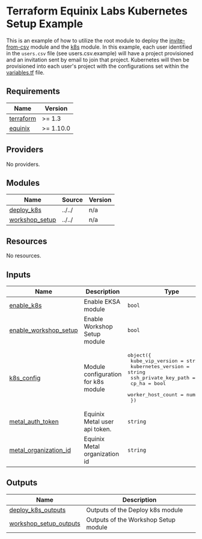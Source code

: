 # Terraform Equinix Labs Kubernetes Setup Example

This is an example of how to utilize the root module to deploy the [invite-from-csv](https://github.com/equinix-labs/terraform-equinix-labs/tree/main/modules/invite-from-csv) module and the [k8s](https://github.com/equinix-labs/terraform-equinix-labs/tree/main/modules/k8s) module. In this example, each user identified in the `users.csv` file (see users.csv.example) will have a project provisioned and an invitation sent by email to join that project. Kubernetes will then be provisioned into each user's project with the configurations set within the [variables.tf](./variables.tf) file.

<!-- BEGIN_TF_DOCS -->
## Requirements

| Name | Version |
|------|---------|
| <a name="requirement_terraform"></a> [terraform](#requirement\_terraform) | >= 1.3 |
| <a name="requirement_equinix"></a> [equinix](#requirement\_equinix) | >= 1.10.0 |

## Providers

No providers.

## Modules

| Name | Source | Version |
|------|--------|---------|
| <a name="module_deploy_k8s"></a> [deploy\_k8s](#module\_deploy\_k8s) | ../../ | n/a |
| <a name="module_workshop_setup"></a> [workshop\_setup](#module\_workshop\_setup) | ../../ | n/a |

## Resources

No resources.

## Inputs

| Name | Description | Type | Default | Required |
|------|-------------|------|---------|:--------:|
| <a name="input_enable_k8s"></a> [enable\_k8s](#input\_enable\_k8s) | Enable EKSA module | `bool` | `true` | no |
| <a name="input_enable_workshop_setup"></a> [enable\_workshop\_setup](#input\_enable\_workshop\_setup) | Enable Workshop Setup module | `bool` | `true` | no |
| <a name="input_k8s_config"></a> [k8s\_config](#input\_k8s\_config) | Module configuration for k8s module | <pre>object({<br>    kube_vip_version     = string<br>    kubernetes_version   = string<br>    ssh_private_key_path = string<br>    cp_ha                = bool<br>    worker_host_count    = number<br>  })</pre> | <pre>{<br>  "cp_ha": true,<br>  "kube_vip_version": "v0.6.2",<br>  "kubernetes_version": "v1.27.5",<br>  "ssh_private_key_path": "",<br>  "worker_host_count": 1<br>}</pre> | no |
| <a name="input_metal_auth_token"></a> [metal\_auth\_token](#input\_metal\_auth\_token) | Equinix Metal user api token. | `string` | n/a | yes |
| <a name="input_metal_organization_id"></a> [metal\_organization\_id](#input\_metal\_organization\_id) | Equinix Metal organization id | `string` | n/a | yes |

## Outputs

| Name | Description |
|------|-------------|
| <a name="output_deploy_k8s_outputs"></a> [deploy\_k8s\_outputs](#output\_deploy\_k8s\_outputs) | Outputs of the Deploy k8s module |
| <a name="output_workshop_setup_outputs"></a> [workshop\_setup\_outputs](#output\_workshop\_setup\_outputs) | Outputs of the Workshop Setup module |
<!-- END_TF_DOCS -->
